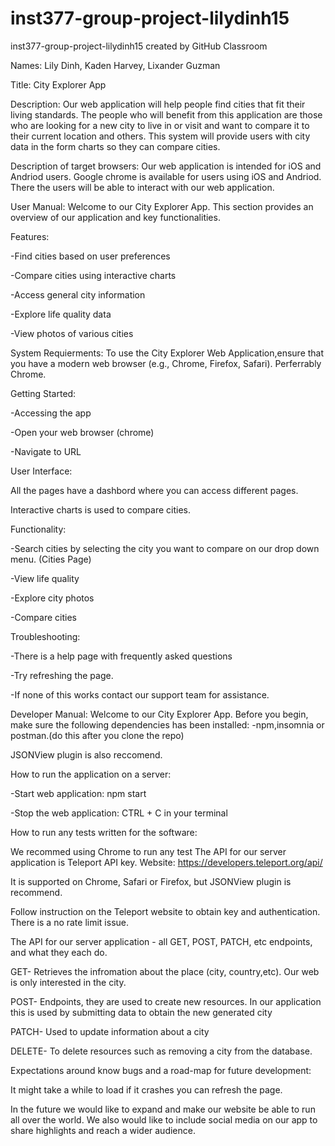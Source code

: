 # inst377-group-project-lilydinh15
inst377-group-project-lilydinh15 created by GitHub Classroom

Names: Lily Dinh, Kaden Harvey, Lixander Guzman

Title: City Explorer App

Description: Our web application will help people find cities that fit their living standards. The people who will benefit from this application are those who are looking for a new city to live in or visit and want to compare it to their current location and others. This system will provide users with city data in the form charts so they can compare cities.

Description of target browsers: Our web application is intended for iOS and Andriod users. Google chrome is available for users using iOS and Andriod. There the users will be able to interact with our web application.

 User Manual: Welcome to our City Explorer App. This section provides an overview of our application and key functionalities.

 Features:

 -Find cities based on user preferences

 -Compare cities using interactive charts

 -Access general city information

 -Explore life quality data

 -View photos of various cities

 System Requierments:
 To use the City Explorer Web Application,ensure that you have a modern web browser (e.g., Chrome, Firefox, Safari). Perferrably Chrome.

 Getting Started:

 -Accessing the app

 -Open your web browser (chrome)

 -Navigate to URL

User Interface:

All the pages have a dashbord where you can access different pages.

Interactive charts is used to compare cities.

Functionality:

-Search cities by selecting the city you want to compare on our drop down menu. (Cities Page)

-View life quality 

-Explore city photos

-Compare cities

Troubleshooting:

-There is a help page with frequently asked questions 

-Try refreshing the page.

-If none of this works contact our support team for assistance.



Developer Manual: Welcome to our City Explorer App. Before you begin, make sure the following dependencies has been installed: -npm,insomnia or postman.(do this after you clone the repo)

JSONView plugin is also reccomend.


How to run the application on a server:

-Start web application: npm start

-Stop the web application: CTRL + C in your terminal 

How to run any tests written for the software:

We recommed using Chrome to run any test
The API for our server application is Teleport API key.
Website: https://developers.teleport.org/api/

It is supported on Chrome, Safari or Firefox, but JSONView plugin is recommend.

Follow instruction on the Teleport website to obtain key and authentication. There is a no rate limit issue.

The API for our server application - all GET, POST, PATCH, etc endpoints, and what they each do.

GET- Retrieves the infromation about the place (city, country,etc). Our web is only interested in the city.

POST- Endpoints, they are used to create new resources. In our application this is used by submitting data to obtain the new generated city

PATCH- Used to update information about a city 

DELETE- To delete resources such as removing a city from the database.

Expectations around know bugs and a road-map for future development:

It might take a while to load if it crashes you can refresh the page.

In the future we would like to expand and make our website be able to run all over the world. We also would like to include social media on our app to share highlights and reach a wider audience.
